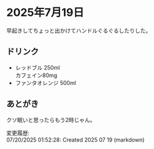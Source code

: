 # 2025年7月19日

早起きしてちょっと出かけてハンドルぐるぐるしたりした。

## ドリンク

- レッドブル 250ml  
カフェイン80mg
- ファンタオレンジ 500ml

## あとがき

クソ眠いと思ったらもう2時じゃん。

変更履歴:  
07/20/2025 01:52:28: Created 2025 07 19 (markdown)  

